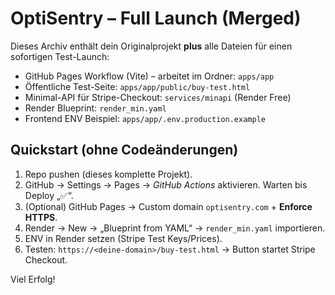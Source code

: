 # OptiSentry – Full Launch (Merged)

Dieses Archiv enthält dein Originalprojekt **plus** alle Dateien für einen sofortigen Test-Launch:
- GitHub Pages Workflow (Vite) – arbeitet im Ordner: `apps/app`
- Öffentliche Test-Seite: `apps/app/public/buy-test.html`
- Minimal-API für Stripe-Checkout: `services/minapi` (Render Free)
- Render Blueprint: `render_min.yaml`
- Frontend ENV Beispiel: `apps/app/.env.production.example`

## Quickstart (ohne Codeänderungen)
1) Repo pushen (dieses komplette Projekt).
2) GitHub → Settings → Pages → *GitHub Actions* aktivieren. Warten bis Deploy „✅“.
3) (Optional) GitHub Pages → Custom domain `optisentry.com` + **Enforce HTTPS**.
4) Render → New → „Blueprint from YAML“ → `render_min.yaml` importieren.
5) ENV in Render setzen (Stripe Test Keys/Prices).
6) Testen: `https://<deine-domain>/buy-test.html` → Button startet Stripe Checkout.

Viel Erfolg!
